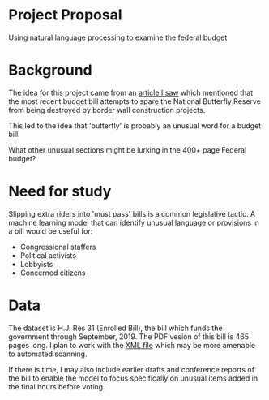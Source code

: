 # Project Proposal

Using natural language processing to examine the federal budget

# Background

The idea for this project came from an [article I saw](https://www.texastribune.org/2019/02/14/government-shutdown-deal-includes-protections-south-texas-landmarks/) which mentioned that the most recent budget bill attempts to spare the 
National Butterfly Reserve from being destroyed by border wall construction projects. 

This led to the idea that 'butterfly' is probably an unusual word for a budget bill. 

What other unusual sections might be lurking in the 400+ page Federal budget? 

# Need for study

Slipping extra riders into 'must pass' bills is a common legislative tactic. A machine learning model that can identify 
unusual language or provisions in a bill would be useful for:

- Congressional staffers
- Political activists
- Lobbyists
- Concerned citizens

# Data

The dataset is H.J. Res 31 (Enrolled Bill), the bill which funds the government through September, 2019. The PDF vesion of this bill is 465 pages long. I plan to work with the [XML file](https://www.congress.gov/116/bills/hjres31/BILLS-116hjres31enr.xml)
which may be more amenable to automated scanning. 

If there is time, I may also include earlier drafts and conference reports of the bill to enable the model to focus specifically on unusual items added in the final hours before voting.  
